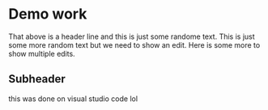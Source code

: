 # Demo work
That above is a header line and this is just some randome text.
This is just some more random text but we need to show an edit.
Here is some more to show multiple edits.

## Subheader
this was done on visual studio code lol
